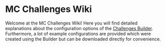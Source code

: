 # MC Challenges Wiki

Welcome at the MC Challenges Wiki! Here you will find detailed explanations about the configuration options of the [Challenges Builder](https://www.mc-challenges.com/). Furthermore, a lot of example configurations are provided which were created using the Builder but can be downloaded directly for convenience.
